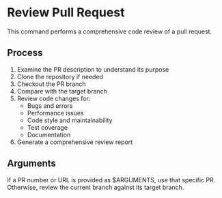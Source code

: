 # Review Pull Request

This command performs a comprehensive code review of a pull request.

## Process

1. Examine the PR description to understand its purpose
2. Clone the repository if needed
3. Checkout the PR branch
4. Compare with the target branch
5. Review code changes for:
   - Bugs and errors
   - Performance issues
   - Code style and maintainability
   - Test coverage
   - Documentation
6. Generate a comprehensive review report

## Arguments

If a PR number or URL is provided as $ARGUMENTS, use that specific PR.
Otherwise, review the current branch against its target branch.